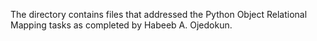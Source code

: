 The directory contains files that addressed the Python Object Relational Mapping tasks as completed by Habeeb A. Ojedokun.
